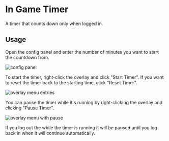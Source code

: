# In Game Timer
A timer that counts down only when logged in.

## Usage

Open the config panel and enter the number of minutes you want to start the countdown from.

![config panel](https://i.imgur.com/8CrXanf.png)

To start the timer, right-click the overlay and click "Start Timer".
If you want to reset the timer back to the starting time, click "Reset Timer".

![overlay menu entries](https://i.imgur.com/jKsdb8y.png)

You can pause the timer while it's running by right-clicking the overlay and clicking "Pause Timer".

![overlay menu with pause](https://i.imgur.com/9v8VKSO.png)

If you log out the while the timer is running it will be paused until you log back in when it will continue automatically.
